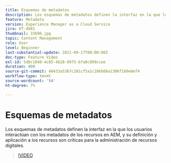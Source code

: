```yaml
---
title: Esquemas de metadatos
description: Los esquemas de metadatos definen la interfaz en la que los usuarios interactúan con los metadatos de los recursos en AEM, y su definición y aplicación a los recursos son críticas para la administración de recursos digitales.
feature: Metadata
version: Experience Manager as a Cloud Service
jira: KT-4981
thumbnail: 33696.jpg
topic: Content Management
role: User
level: Beginner
last-substantial-update: 2021-09-17T00:00:00Z
doc-type: Feature Video
exl-id: 5d8c1040-4c85-4b28-9975-6fa0c899ccee
duration: 800
source-git-commit: 48433a5367c281cf5a1c106b08a1306f1b0e8ef4
workflow-type: tm+mt
source-wordcount: '54'
ht-degree: 7%

---
```


# Esquemas de metadatos

Los esquemas de metadatos definen la interfaz en la que los usuarios interactúan con los metadatos de los recursos en AEM, y su definición y aplicación a los recursos son críticas para la administración de recursos digitales.

>[!VIDEO](https://video.tv.adobe.com/v/37302?quality=12&learn=on&captions=spa)

